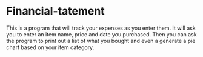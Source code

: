 # Financial-tatement
This is a program that will track your expenses as you enter them. It will ask you to enter an item name, price and date you purchased. Then you can ask the program to print out a list of what you bought and even a generate a pie chart based on your item category. 

